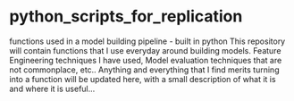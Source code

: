 # python_scripts_for_replication
functions used in a model building pipeline - built in  python
This repository will contain functions that I use everyday around building models.
Feature Engineering techniques I have used, Model evaluation techniques that are not commonplace, etc..
Anything and everything that I find merits turning into a function will be updated here, with a small description of what it is 
and where it is useful...
